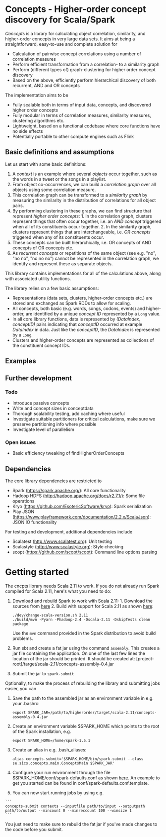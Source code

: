 Concepts - Higher-order concept discovery for Scala/Spark
===========================================================

*Concepts* is a library for calculating object correlation, similarity, and higher-order concepts in very large data sets. It aims at being a straightforward, easy-to-use and complete solution for
  * Calculation of pairwise concept correlations using a number of correlation measures
  * Perform efficient transformation from a correlation- to a similarity graph
  * Perform (different types of) graph-clustering for higher order concept discovery
  * Based on the above, efficiently perform hierarchical discovery of both recurrent, AND and OR concepts

The implementation aims to be
  * Fully scalable both in terms of input data, concepts, and discovered higher order concepts
  * Fully modular in terms of correlation measures, similarity measures, clustering algorithms etc.
  * Lightweight, based on a functional codebase where core functions have no side effects
  * Potentially portable to other compute engines such as Flink

## Basic definitions and assumptions

Let us start with some basic definitions:
  1. A *context* is an example where several *objects* occur together, such as the words in a tweet or the songs in a playlist.
  2. From object co-occurrences, we can build a *correlation graph* over all objects using some correlation measure.
  3. This correlation graph can be transformed to a *similarity graph* by measuring the similarity in the distribution of correlations for all object pairs.
  4. By performing clustering in these graphs, we can find structure that represent *higher order concepts*:
    1. In the correlation graph, clusters represent things that often occur together, i.e. an *AND concept* triggered when all of its constituents occur together.
    2. In the similarity graph, clusters represent things that are interchangeable, i.e. *OR concepts* triggered when any of its constituents occur.
  5. These concepts can be built hierarchically, i.e. OR concepts of AND concepts of OR concepts etc.
  6. As *recurrent concepts* or repetitions of the same object (see e.g. "no", "no no", "no no no") cannot be represented in the correlation graph, we identify and represent these as separate objects.

This library contains implementations for all of the calculations above, along with associated utility functions.

The library relies on a few basic assumptions:
  * Representations (data sets, clusters, higher-order concepts etc.) are stored and exchanged as Spark RDDs to allow for scaling.
  * All concepts, both basic (e.g. words, songs, codons, events) and higher-order, are identified by a unique *concept ID* represented by a `Long` value.
  * In all core library functions, data is represented by *(DataIndex, conceptID)* pairs indicating that *conceptID* occurred at example *DataIndex* in data. Just like the *conceptID*, the *DataIndex* is represented by a `Long`.
  * Clusters and higher-order concepts are represented as collections of the constituent concept IDs.

## Examples


## Further development

### Todo
  * Introduce passive concepts
  * Write and concept sizes in conceptdata
  * Thorough scalability testing, add caching where useful
  * Investigate suitable partitioners for critical calculations, make sure we preserve partitioning info where possible
  * Investigate level of parallelism

### Open issues
  * Basic efficiency tweaking of findHigherOrderConcepts

## Dependencies

The core library dependencies are restricted to
  * Spark (https://spark.apache.org/): All core functionality
  * Hadoop HDFS (http://hadoop.apache.org/docs/r2.7.1/): Some file operations
  * Kryo (https://github.com/EsotericSoftware/kryo): Spark serialization
  * Play JSON (https://www.playframework.com/documentation/2.2.x/ScalaJson):
    JSON IO functionality

For testing and development, additional dependencies include
  * Scalatest (http://www.scalatest.org): Unit testing
  * Scalastyle (http://www.scalastyle.org): Style checking
  * scopt (https://github.com/scopt/scopt): Command line options parsing

# Getting started

The cncpts library needs Scala 2.11 to work. If you do not already run Spark compiled for Scala 2.11, here's what you need to do:
  1. Download and rebuild Spark to work with Scala 2.11:
    1. Download the sources from [here](https://spark.apache.org/downloads.html)
    2. Build with support for Scala 2.11 as shown [here](http://spark.apache.org/docs/latest/building-spark.html#building-for-scala-211):

      ```
      ./dev/change-scala-version.sh 2.11
      ./build/mvn -Pyarn -Phadoop-2.4 -Dscala-2.11 -DskipTests clean package
      ```

      Use the `mvn` command provided in the Spark distribution to avoid build problems.
  2. Run sbt and create a fat jar using the command `assembly`. This creates a jar file containing the application. On one of the last few lines the location of the jar should be printed. It should be created at: [project-root]/target/scala-2.11/concepts-assembly-0.4.jar
  3. Submit the jar to `spark-submit`

Optionally, to make the process of rebuilding the library and submitting jobs easier, you can
  1. Save the path to the assembled jar as an environment variable in e.g. your .bashrc:
  
     ```
     export SPARK_JAR=/path/to/higherorder/target/scala-2.11/concepts-assembly-0.4.jar
     ```

  2. Create an environment variable $SPARK_HOME which points to the root of the Spark installation, e.g.

     ```
     export SPARK_HOME=/home/spark-1.5.1
     ```

  3. Create an alias in e.g. .bash_aliases:

     ```
     alias concepts-submit='$SPARK_HOME/bin/spark-submit --class se.sics.concepts.main.ConceptsMain $SPARK_JAR'
     ```

  4. Configure your run environment through the file $SPARK_HOME/conf/spark-defaults.conf as shown [here](http://spark.apache.org/docs/latest/configuration.html). An example to get you started can be found in conf/spark-defaults.conf.template.
  5. You can now start running jobs by using e.g.

    ```
    concepts-submit contexts --inputfile path/to/input --outputpath path/to/output --mincount 0 --minreccount 100 --winsize 1
    ```
  
  You just need to make sure to rebuild the fat jar if you've made changes to the code before you submit.
